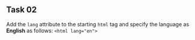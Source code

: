 ## Task 02
Add the `lang` attribute to the starting `html` tag and specify the language as **English** as follows: `<html lang="en">`